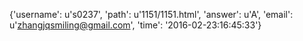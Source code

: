 {'username': u's0237', 'path': u'1151/1151.html', 'answer': u'A', 'email': u'zhangjqsmiling@gmail.com', 'time': '2016-02-23:16:45:33'}